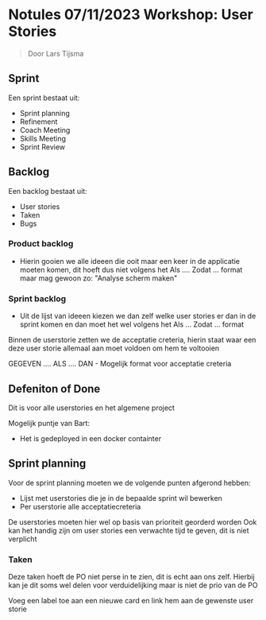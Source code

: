 # Notules 07/11/2023 Workshop: User Stories

> Door Lars Tijsma

## Sprint

Een sprint bestaat uit:

- Sprint planning
- Refinement
- Coach Meeting
- Skills Meeting
- Sprint Review

## Backlog

Een backlog bestaat uit:

- User stories
- Taken
- Bugs

### Product backlog

- Hierin gooien we alle ideeen die ooit maar een keer in de applicatie moeten komen, dit hoeft dus niet volgens het Als .... Zodat ... format maar mag gewoon zo: "Analyse scherm maken"

### Sprint backlog

- Uit de lijst van ideeen kiezen we dan zelf welke user stories er dan in de sprint komen en dan moet het wel volgens het Als ... Zodat ... format

Binnen de userstorie zetten we de acceptatie creteria, hierin staat waar een deze user storie allemaal aan moet voldoen om hem te voltooien

GEGEVEN .... ALS .... DAN - Mogelijk format voor acceptatie creteria

## Defeniton of Done

Dit is voor alle userstories en het algemene project

Mogelijk puntje van Bart:

- Het is gedeployed in een docker containter

## Sprint planning

Voor de sprint planning moeten we de volgende punten afgerond hebben:

- Lijst met userstories die je in de bepaalde sprint wil bewerken
- Per userstorie alle acceptatiecreteria

De userstories moeten hier wel op basis van prioriteit georderd worden
Ook kan het handig zijn om user stories een verwachte tijd te geven, dit is niet verplicht

### Taken

Deze taken hoeft de PO niet perse in te zien, dit is echt aan ons zelf. Hierbij kan je dit soms wel delen voor verduidelijking maar is niet de prio van de PO

Voeg een label toe aan een nieuwe card en link hem aan de gewenste user storie
